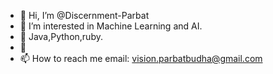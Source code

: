 - 👋 Hi, I’m @Discernment-Parbat
- 👀 I’m interested in Machine Learning and AI.
- 🌱 Java,Python,ruby.
- 💞️
- 📫 How to reach me email: vision.parbatbudha@gmail.com

<!---
Discernment-Parbat/Discernment-Parbat is a ✨ special ✨ repository because its `README.md` (this file) appears on your GitHub profile.
You can click the Preview link to take a look at your changes.
--->
